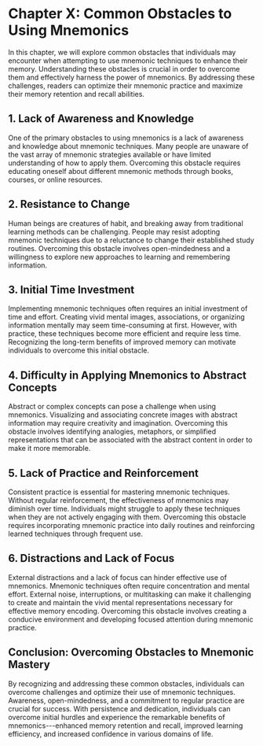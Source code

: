 Chapter X: Common Obstacles to Using Mnemonics
==============================================

In this chapter, we will explore common obstacles that individuals may encounter when attempting to use mnemonic techniques to enhance their memory. Understanding these obstacles is crucial in order to overcome them and effectively harness the power of mnemonics. By addressing these challenges, readers can optimize their mnemonic practice and maximize their memory retention and recall abilities.

**1. Lack of Awareness and Knowledge**
--------------------------------------

One of the primary obstacles to using mnemonics is a lack of awareness and knowledge about mnemonic techniques. Many people are unaware of the vast array of mnemonic strategies available or have limited understanding of how to apply them. Overcoming this obstacle requires educating oneself about different mnemonic methods through books, courses, or online resources.

**2. Resistance to Change**
---------------------------

Human beings are creatures of habit, and breaking away from traditional learning methods can be challenging. People may resist adopting mnemonic techniques due to a reluctance to change their established study routines. Overcoming this obstacle involves open-mindedness and a willingness to explore new approaches to learning and remembering information.

**3. Initial Time Investment**
------------------------------

Implementing mnemonic techniques often requires an initial investment of time and effort. Creating vivid mental images, associations, or organizing information mentally may seem time-consuming at first. However, with practice, these techniques become more efficient and require less time. Recognizing the long-term benefits of improved memory can motivate individuals to overcome this initial obstacle.

**4. Difficulty in Applying Mnemonics to Abstract Concepts**
------------------------------------------------------------

Abstract or complex concepts can pose a challenge when using mnemonics. Visualizing and associating concrete images with abstract information may require creativity and imagination. Overcoming this obstacle involves identifying analogies, metaphors, or simplified representations that can be associated with the abstract content in order to make it more memorable.

**5. Lack of Practice and Reinforcement**
-----------------------------------------

Consistent practice is essential for mastering mnemonic techniques. Without regular reinforcement, the effectiveness of mnemonics may diminish over time. Individuals might struggle to apply these techniques when they are not actively engaging with them. Overcoming this obstacle requires incorporating mnemonic practice into daily routines and reinforcing learned techniques through frequent use.

**6. Distractions and Lack of Focus**
-------------------------------------

External distractions and a lack of focus can hinder effective use of mnemonics. Mnemonic techniques often require concentration and mental effort. External noise, interruptions, or multitasking can make it challenging to create and maintain the vivid mental representations necessary for effective memory encoding. Overcoming this obstacle involves creating a conducive environment and developing focused attention during mnemonic practice.

**Conclusion: Overcoming Obstacles to Mnemonic Mastery**
--------------------------------------------------------

By recognizing and addressing these common obstacles, individuals can overcome challenges and optimize their use of mnemonic techniques. Awareness, open-mindedness, and a commitment to regular practice are crucial for success. With persistence and dedication, individuals can overcome initial hurdles and experience the remarkable benefits of mnemonics---enhanced memory retention and recall, improved learning efficiency, and increased confidence in various domains of life.
